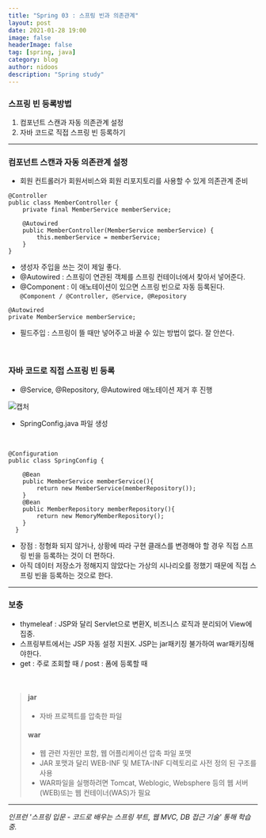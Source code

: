 ```yaml
---
title: "Spring 03 : 스프링 빈과 의존관계"
layout: post
date: 2021-01-28 19:00
image: false
headerImage: false
tag: [spring, java]
category: blog
author: nidoos
description: "Spring study"
---
```


### 스프링 빈 등록방법
1. 컴포넌트 스캔과 자동 의존관계 설정
2. 자바 코드로 직접 스프링 빈 등록하기

---

### 컴포넌트 스캔과 자동 의존관계 설정
- 회원 컨트롤러가 회원서비스와 회원 리포지토리를 사용할 수 있게 의존관계 준비

```
@Controller
public class MemberController {
    private final MemberService memberService;    

    @Autowired
    public MemberController(MemberService memberService) {
        this.memberService = memberService;
    }
}
```

- 생성자 주입을 쓰는 것이 제일 좋다.
- @Autowired : 스프링이 연관된 객체를 스프링 컨테이너에서 찾아서 넣어준다.
- @Component : 이 애노테이션이 있으면 스프링 빈으로 자동 등록된다. <br> `@Component / @Controller, @Service, @Repository`


```
@Autowired
private MemberService memberService;
```
- 필드주입 : 스프링이 뜰 때만 넣어주고 바꿀 수 있는 방법이 없다. 잘 안쓴다.

<br>

### 자바 코드로 직접 스프링 빈 등록
- @Service, @Repository, @Autowired 애노테이션 제거 후 진행

![캡처](https://user-images.githubusercontent.com/71308719/106122916-a1117380-619c-11eb-8bf8-a34a6b314408.JPG)
- SpringConfig.java 파일 생성
<br>

```
@Configuration
public class SpringConfig {

    @Bean
    public MemberService memberService(){
        return new MemberService(memberRepository());
    }
    @Bean
    public MemberRepository memberRepository(){
        return new MemoryMemberRepository();
    }
  }
```

- 장점 : 정형화 되지 않거나, 상황에 따라 구현 클래스를 변경해야 할 경우 직접 스프링 빈을 등록하는 것이 더 편하다.
- 아직 데이터 저장소가 정해지지 않았다는 가상의 시나리오를 정했기 때문에 직접 스프링 빈을 등록하는 것으로 한다.

---
### 보충

- thymeleaf : JSP와 달리 Servlet으로 변환X, 비즈니스 로직과 분리되어  View에 집중.
- 스프링부트에서는 JSP 자동 설정 지원X. JSP는 jar패키징 불가하여 war패키징해야한다.
- get : 주로 조회할 때 / post : 폼에 등록할 때

<br>

> ####  jar
> - 자바 프로젝트를 압축한 파일
>
> #### war
> - 웹 관련 자원만 포함, 웹 어플리케이션 압축 파일 포맷
> - JAR 포맷과 달리 WEB-INF 및 META-INF 디렉토리로 사전 정의 된 구조를 사용
> - WAR파일을 실행하려면 Tomcat, Weblogic, Websphere 등의 웹 서버 (WEB)또는 웹 컨테이너(WAS)가 필요

---

*인프런 '스프링 입문 - 코드로 배우는 스프링 부트, 웹 MVC, DB 접근 기술' 통해 학습 중.*
